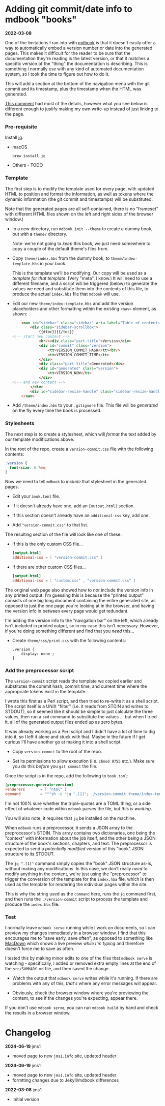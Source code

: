 # Adding git commit/date info to mdbook "books"

**2022-03-08**

One of the limitations I ran into with [mdbook](https://rust-lang.github.io/mdBook/) is that it doesn't easily offer a way to automatically embed a version number or date into the generated pages. This makes it difficult for the reader to be sure that the documentation they're reading is the latest version, or that it matches a specific version of the "thing" the documentation is describing. This is something I normally use with any kind of automated documentation system, so I took the time to figure out how to do it.

This will add a section at the bottom of the navigation menu with the git commit and its timestamp, plus the timestamp when the HTML was generated.

[This comment](https://github.com/rust-lang/mdBook/issues/494#issuecomment-854760181) had most of the details, however what you see below is different enough to justify making my own write-up instead of just linking to the page.

### Pre-requisite

Install [jq](https://stedolan.github.io/jq/).

* macOS

    ```
    brew install jq
    ```

* Others - TODO

### Template

The first step is to modify the template used for every page, with updated HTML to position and format the information, as well as tokens where the dynamic information (the git commit and timestamps) will be substituted.

Note that the generated pages are all self-contained, there is no "frameset" with different HTML files shown on the left and right sides of the browser window.)

* In a new directory, run `mdbook init --theme` to create a dummy book, but *with* a `theme/` directory.

    Note: we're not going to *keep* this book, we just need somewhere to copy a couple of the default theme's files from.

* Copy `theme/index.hbs` from the dummy book, to `theme/index-template.hbs` in *your* book.

    This is the template we'll be modifying. Our copy will be used as a *template for that template*. (Very "meta", I know.) It will need to use a different filename, and a script will be triggered (below) to generate the values we need and substitute them into the contents of this file, to produce the actual `index.hbs` file that `mdbook` will use.

* Edit our new `theme/index-template.hbs` and add the version placeholders and other formatting within the existing `<nav>` element, as shown:

    ```html
        <nav id="sidebar" class="sidebar" aria-label="Table of contents">
            <div class="sidebar-scrollbox">
                {{#toc}}{{/toc}}
    <!-- start new content -->
                <hr/><div class="part-title">Version</div>
                <div id="commit" class="version">
                    <tt>VERSION_COMMIT_HASH</tt><br/>
                    <tt>VERSION_COMMIT_TIME</tt>
                </div>
                <div class="part-title">Generated</div>
                <div id="generated" class="version">
                    <tt>VERSION_NOW</tt>
                </div>
    <!-- end new content -->
            </div>
            <div id="sidebar-resize-handle" class="sidebar-resize-handle"></div>
        </nav>
    ```

* Add `/theme/index.hbs` to your `.gitignore` file. This file will be *generated* on the fly every time the book is processed.

### Stylesheets

The next step is to create a stylesheet, which will *format* the text added by our template modifications above.

In the root of the repo, create a `version-commit.css` file with the following contents:

```css
.version {
  font-size: 0.7em;
}
```

Now we need to tell `mdbook` to *include* that stylesheet in the generated pages.

* Edit your `book.toml` file.

* If it doesn't already have one, add an `[output.html]` section.

* If this section doesn't already have an `additional-css` key, add one.

* Add `"version-commit.css"` to that list.

The resulting section of the file will look like one of these:

* If this is the only custom CSS file...

    ```toml
    [output.html]
    additional-css = [ "version-commit.css" ]
    ```

* If there are other custom CSS files...

    ```toml
    [output.html]
    additional-css = [ "custom.css" , "version-commit.css" ]
    ```

The original web page also showed how to *not* include the version info in any printed output. I'm guessing this is because the "printed output" consists of one big long document containing the entire generated site, as opposed to just the one page you're looking at in the browser, and having the version info in between every page would get redundant.

I'm adding the version info to the "navigation bar" on the left, which already isn't included in printed output, so in my case this isn't necessary. However, if you're doing something different and find that you *need* this...

* Create `theme/css/print.css` with the following contents:

    ```
    .version {
        display: none ;
    }
    ```

### Add the preprocessor script

The `version-commit` script reads the template we copied earlier and substitutes the commit hash, commit time, and current time where the appropriate tokens exist in the template.

I wrote this first as a Perl script, and then tried to re-write it as a shell script. The script itself is a UNIX "filter" (i.e. it reads from STDIN and writes to STDOUT), so it seemed like it should be simple to just calculate the three values, then run a `sed` command to substitute the values ... but when I tried it, all of the generated output files ended up as zero bytes.

It was already working as a Perl script and I didn't have a lot of time to dig into it, so I left it alone and stuck with that. Maybe in the future if I get curious I'll have another go at making it into a shell script.

* Copy `version-commit` to the root of the repo.

* Set its permissions to allow execution (i.e. `chmod 0755` etc.). Make sure you do this *before* you `git commit` the file.

Once the script is in the repo, add the following to `book.toml`:

```toml
[preprocessor.generate-version]
renderers       = [ "html" ]
command         = """sh -c 'jq ".[1]"; ./version-commit theme/index-template.hbs > theme/index.hbs'"""
```

I'm not 100% sure whether the triple-quotes are a TOML thing, or a side effect of whatever code within `mdbook` parses the file, but *this is working*.

You will also note, it requires that `jq` be installed on the machine.

When `mdbook` runs a preprocessor, it sends a JSON array to the preprocessor's STDIN. This array contains two dictionaries, one being the "context" with information about the job itself, and the other being a JSON structure of the book's sections, chapters, and text. The preprocessor is expected to send a *potentially modified* version of this "book" JSON structure to its STDOUT.

The `jq ".[1]"` command simply copies the "book" JSON structure as-is, without making any modifications. In this case, we don't really *need* to modify anything in the content, we're just using the "preprocessor" to trigger the conversion of the template for the `index.hba` file, which is then used as the template for rendering the individual pages within the site.

This is why the string used as the `command` here, runs the `jq` command first, and then runs the `./version-commit` script to process the template and produce the `index.hbs` file.

### Test

I normally leave `mdbook serve` running while I work on documents, so I can preview my changes immediately in a browser window. I find that this encourages me to "save early, save often", as opposed to something like [MacDown](https://macdown.uranusjr.com/) which shows a live preview *while I'm typing* and therefore doesn't force me to save as often.

I tested this by making minor edits to one of the files that `mdbook serve` is watching - specifically, I added or removed extra empty lines at the end of the `src/SUMMARY.md` file, and then saved the change.

* Watch the output that `mdbook serve` writes while it's running. If there are problems with any of this, *that's* where any error messages will appear.

* Obviously, check the browser window where you're previewing the content, to see if the changes you're expecting, appear there.

If you don't use `mdbook serve`, you can run `mdbook build` by hand and check the results in a browser window.



# Changelog

**2024-06-19** jms1

- moved page to new `jms1.info` site, updated header

**2024-06-19** jms1

- moved page to new `jms1.info` site, updated header
- formtting changes due to Jekyll/mdbook differences


**2022-03-08** jms1

- Initial version
